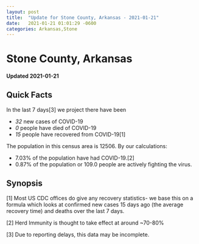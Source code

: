 ```yaml
---
layout: post
title:  "Update for Stone County, Arkansas - 2021-01-21"
date:   2021-01-21 01:01:29 -0600
categories: Arkansas,Stone
---
```


# Stone County, Arkansas
#### Updated 2021-01-21

## Quick Facts

In the last 7 days[3] we project there have been
- *32* new cases of COVID-19
- *0* people have died of COVID-19
- *15* people have recovered from COVID-19[1]

The population in this census area is 12506. By our calculations:
- 7.03% of the population have had COVID-19.[2]
- 0.87% of the population or 109.0 people are actively fighting the virus.

## Synopsis




[1] Most US CDC offices do give any recovery statistics- we base this on a formula which looks at confirmed new cases
15 days ago (the average recovery time) and deaths over the last 7 days.

[2] Herd Immunity is thought to take effect at around ~70-80%

[3] Due to reporting delays, this data may be incomplete.
 
    